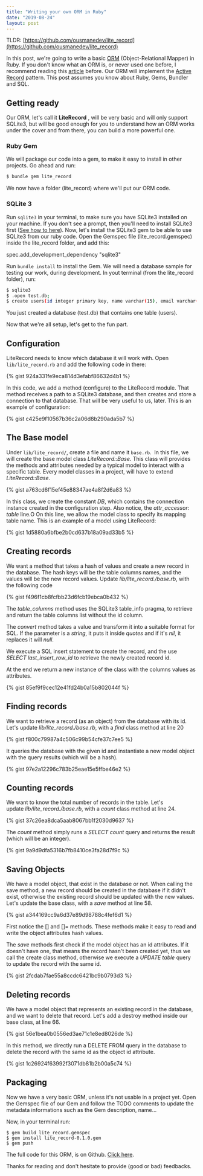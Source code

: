 ```yaml
---
title: "Writing your own ORM in Ruby"
date: "2019-08-24"
layout: post
---
```


TLDR: [https://github.com/ousmanedev/lite_record](https://github.com/ousmanedev/lite_record)

In this post, we're going to write a basic [ORM](https://en.wikipedia.org/wiki/Object-relational_mapping) (Object-Relational Mapper) in Ruby. If you don't know what an ORM is, or never used one before, I recommend reading this [article](https://blog.bitsrc.io/what-is-an-orm-and-why-you-should-use-it-b2b6f75f5e2a) before. Our ORM will implement the [Active Record](https://en.wikipedia.org/wiki/Active_record_pattern) pattern. This post assumes you know about Ruby, Gems, Bundler and SQL.

## Getting ready

Our ORM, let's call it **LiteRecord** , will be very basic and will only support SQLite3, but will be good enough for you to understand how an ORM works under the cover and from there, you can build a more powerful one.

### Ruby Gem

We will package our code into a gem, to make it easy to install in other projects. Go ahead and run:
```bash
$ bundle gem lite_record
```

We now have a folder (lite_record) where we'll put our ORM code.

### SQLite 3

Run `sqlite3` in your terminal, to make sure you have SQLite3 installed on your machine. If you don't see a prompt, then you'll need to install SQLite3 first ([See how to here](https://mislav.net/rails/install-sqlite3/)). Now, let's install the SQLite3 gem to be able to use SQLite3 from our ruby code. Open the Gemspec file (lite_record.gemspec) inside the lite_record folder, and add this:

spec.add_development_dependency "sqlite3"

Run `bundle install` to install the Gem. We will need a database sample for testing our work, during development. In yout terminal (from the lite_record folder), run:
```bash
$ sqlite3
$ .open test.db;
$ create users(id integer primary key, name varchar(15), email varchar(30));
```

You just created a database (test.db) that contains one table (users).

Now that we're all setup, let's get to the fun part.

## Configuration

LiteRecord needs to know which database it will work with. Open `lib/lite_record.rb` and add the following code in there:

{% gist 924a331fe9eca814d3efabf86632d4b1 %}

In this code, we add a method (configure) to the LiteRecord module. That method receives a path to a SQLite3 database, and then creates and store a connection to that database. That will be very useful to us, later. This is an example of configuration:

{% gist c425e9f10567b36c2a06d8b290ada5b7 %}

## The Base model

Under `lib/lite_record/`, create a file and name it `base.rb`.  In this file, we will create the base model class _LiteRecord::Base_. This class will provides the methods and attributes needed by a typical model to interact with a specific table. Every model classes in a project, will have to extend _LiteRecord::Base_.

{% gist a763cd6f15ef45e88347ae4a8f2d6a83 %}

In this class, we create the constant _DB_, which contains the connection instance created in the configuration step. Also notice, the _attr_accessor: table_ line.O On this line, we allow the model class to specify its mapping table name. This is an example of a model using LiteRecord:

{% gist 1d5880a6bfbe2b0cd637b18a09ad33b5 %}

## Creating records

We want a method that takes a hash of values and create a new record in the database. The hash keys will be the table columns names, and the values will be the new record values. Update _lib/lite_record./base.rb_, with the following code

{% gist f496f1cb8fcfbb23d6fcb19ebca0b432 %}

The _table_columns_ method uses the SQLite3 table_info pragma, to retrieve and return the table columns list without the id column.

The _convert_ method takes a value and transform it into a suitable format for SQL. If the parameter is a _string_, it puts it inside _quotes_ and if it's _nil_, it replaces it will _null_.

We execute a SQL insert statement to create the record, and the use _SELECT last_insert_row_id_ to retrieve the newly created record id.

At the end we return a new instance of the class with the columns values as attributes.

{% gist 85ef9f9cec12e41fd24b0a15b802044f %}

## Finding records

We want to retrieve a record (as an object) from the database with its id. Let's update _lib/lite_record./base.rb_, with a _find_ class method at line 20

{% gist f800c79987a4c506c99b54cfe37c7ee5 %}

It queries the database with the given id and instantiate a new model object with the query results (which will be a hash).

{% gist 97e2a12296c783b25eae15e5ffbe46e2 %}

## Counting records

We want to know the total number of records in the table. Let's update _lib/lite_record./base.rb_, with a _count_ class method at line 24.

{% gist 37c26ea8dca5aab8067bb1f2030d9637 %}

The _count_ method simply runs a _SELECT count_ query and returns the result (which will be an integer).

{% gist 9a9d9dfa5316b7fb8410ce3fa28d7f9c %}

## Saving Objects

We have a model object, that exist in the database or not. When calling the save method, a new record should be created in the database if it didn't exist, otherwise the existing record should be updated with the new values. Let's update the base class, with a _save_ method at line 58.

{% gist a344169cc9a6d37e89d98788c4fef6d1 %}

First notice the [] and []= methods. These methods make it easy to read and write the object attributes hash values.

The _save_ methods first check if the model object has an id attributes. If it doesn't have one, that means the record hasn't been created yet, thus we call the create class method, otherwise we execute a _UPDATE table_ query to update the record with the same id.

{% gist 2fcdab7fae55a8ccdc6421bc9b0793d3 %}

## Deleting records

We have a model object that represents an existing record in the database, and we want to delete that record. Let's add a destroy method inside our base class, at line 66.

{% gist 56e1bea0b0556ed3ae71c1e8ed8026de %}

In this method, we directly run a DELETE FROM query in the database to delete the record with the same id as the object id attribute.

{% gist 1c26924f63992f3071db81b2b00a5c74 %}

## Packaging

Now we have a very basic ORM, unless it's not usable in a project yet. Open the Gemspec file of our Gem and follow the TODO comments to update the metadata informations such as the Gem description, name...

Now, in your terminal run:
```
$ gem build lite_record.gemspec
$ gem install lite_record-0.1.0.gem
$ gem push
```

The full code for this ORM, is on Github. [Click here](https://github.com/ousmanedev/lite_record).

Thanks for reading and don't hesitate to provide (good or bad) feedbacks.
